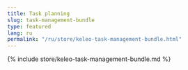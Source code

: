 ```yaml
---
title: Task planning
slug: task-management-bundle
type: featured
lang: ru
permalink: "/ru/store/keleo-task-management-bundle.html"
---
```


{% include store/keleo-task-management-bundle.md %}
